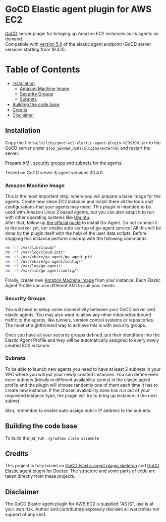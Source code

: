 # GoCD Elastic agent plugin for AWS EC2

[GoCD](https://www.gocd.org) server plugin for bringing up Amazon EC2 instances as its agents on demand.  
Compatible with [version 5.0](https://plugin-api.gocd.org/19.3.0/elastic-agents/) of the elastic agent endpoint (GoCD server versions starting from 19.3.0).

Table of Contents
=================

  * [Installation](#installation)
    * [Amazon Machine Image](#amazon-machine-image)
    * [Security Groups](#security-groups)
    * [Subnets](#subnets)
  * [Building the code base](#building-the-code-base)
  * [Credits](#credits)
  * [Disclaimer](#disclaimer)

## Installation

Copy the file `build/libs/gocd-ec2-elastic-agent-plugin-VERSION.jar` to the GoCD server under `${GO_SERVER_DIR}/plugins/external`
and restart the server.

Prepare [AMI](#amazon-machine-image), [security groups](#security-groups) and [subnets](#subnets) for the agents.

Tested on GoCD server & agent versions 20.4.0.

### Amazon Machine Image

This is the most important step, where you will prepare a base image for the agents. 
Create new clean EC2 instance and install there all the tools and configurations that your agents may need. This plugin in intended to be used with Amazon Linux 2 
based agents, but you can also adapt it to run with other operating systems like [Ubuntu](https://github.com/continuumsecurity/GoCD-EC2-Elastic-Agent-Plugin/issues/8#issuecomment-619739056).  
After that, follow up [the official guide](https://docs.gocd.org/current/installation/install/agent/linux.html) to install Go-Agent. Do not connect it to the 
server yet, nor enable auto startup of go-agent.service! All this will be done by the plugin itself with the help of the user data scripts.
Before stopping this instance perform cleanup with the following commands:
```bash
rm -rf /var/lib/cloud/*
rm -rf /var/log/cloud-init*
rm -rf /usr/share/go-agent/go-agent.pid
rm -rf /usr/share/go-agent/config/*
rm -rf /var/log/go-agent/*
rm -rf /var/lib/go-agent/config/*
```
Finally, create new [Amazon Machine Image](https://docs.aws.amazon.com/AWSEC2/latest/UserGuide/AMIs.html) from your instance. Each Elastic Agent Profile can use
different AMI to suit your needs.

### Security Groups

You will need to setup some connectivity between your GoCD server and elastic agents. You may also want to allow any other inbound/outbound traffic to the
agents, like tunnels, version control systems or repositories. The most straightforward way to achieve this is with security groups.

Once you have all your security groups defined, put their identifiers into the Elastic Agent Profile and they will be automatically assigned to every newly
created EC2 instance.

### Subnets

To be able to launch new agents you need to have at least 2 subnets in your VPC where you will put your newly created instances. You can define even more
subnets (ideally in different availability zones) in the elastic agent profile and the plugin will choose randomly one of them each time it has to create new
instance. If the chosen availability zone has run out of your requested instance type, the plugin will try to bring up instance in the next subnet.

Also, remember to enable auto-assign public IP address to the subnets.

## Building the code base

To build the jar, run `./gradlew clean assemble`

## Credits

This project is fully based on [GoCD Elastic agent plugin skeleton](https://github.com/gocd-contrib/elastic-agent-skeleton-plugin) and
[GoCD Elastic agent plugin for Docker](https://github.com/gocd-contrib/docker-elastic-agents). The structure and some parts of code are taken directly from
these projects.

## Disclaimer

The GoCD Elastic agent plugin for AWS EC2 is supplied "AS IS", use is at your own risk. Author and contributors expressly disclaim all warranties nor support of
any kind.

